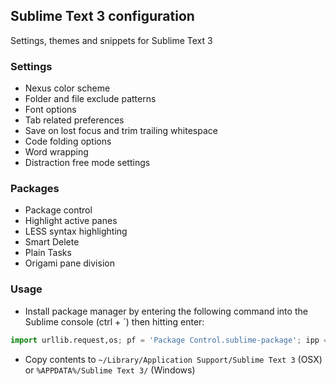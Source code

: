 ## Sublime Text 3 configuration ##
Settings, themes and snippets for Sublime Text 3

### Settings ###
* Nexus color scheme
* Folder and file exclude patterns
* Font options
* Tab related preferences
* Save on lost focus and trim trailing whitespace
* Code folding options
* Word wrapping
* Distraction free mode settings

### Packages ###
* Package control
* Highlight active panes
* LESS syntax highlighting
* Smart Delete
* Plain Tasks
* Origami pane division

### Usage ###
* Install package manager by entering the following command into the Sublime console (ctrl + `) then hitting enter:
```python
import urllib.request,os; pf = 'Package Control.sublime-package'; ipp = sublime.installed_packages_path(); urllib.request.install_opener( urllib.request.build_opener( urllib.request.ProxyHandler()) ); open(os.path.join(ipp, pf), 'wb').write(urllib.request.urlopen( 'http://sublime.wbond.net/' + pf.replace(' ','%20')).read())
```
* Copy contents to `~/Library/Application Support/Sublime Text 3` (OSX) or `%APPDATA%/Sublime Text 3/` (Windows)